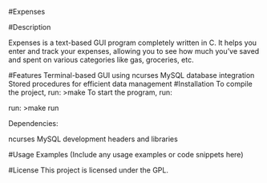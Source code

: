 #Expenses


#Description

Expenses is a text-based GUI program completely written in C. It helps you enter and track your expenses, allowing you to see how much you’ve saved and spent on various categories like gas, groceries, etc.

#Features
Terminal-based GUI using ncurses
MySQL database integration
Stored procedures for efficient data management
#Installation
To compile the project,
 run: >make
To start the program, run:

 run: >make run

Dependencies:

ncurses
MySQL development headers and libraries

#Usage Examples
(Include any usage examples or code snippets here)

#License
This project is licensed under the GPL.
